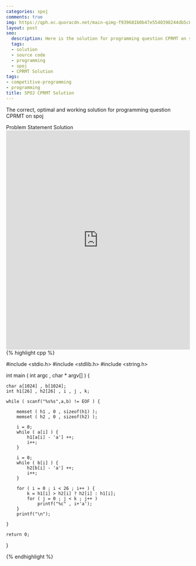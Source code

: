 ```yaml
---
categories: spoj
comments: true
img: https://qph.ec.quoracdn.net/main-qimg-f939681b0b47e5540398244db5c8966f?convert_to_webp=true
layout: post
seo:
  description: Here is the solution for programming question CPRMT on spoj
  tags:
  - solution
  - source code
  - programming
  - spoj
  - CPRMT Solution
tags:
- competitive-programming
- programming
title: SPOJ CPRMT Solution
---
```

The correct, optimal and working solution for programming question CPRMT on spoj

<div class="ui secondary pointing large menu">
  <a class="grey item" data-tab="problem-statement">
    Problem Statement
  </a>
  <a class="active item grey" data-tab="solution">
    Solution
  </a>
</div>
<div class="ui bottom attached tab" data-tab="problem-statement">
    <iframe src="http://www.spoj.com/problems/CPRMT/" width="100%" height="600px" style="overflow: scroll; border: none;"></iframe>
</div>
<div class="ui bottom attached active tab" data-tab="solution">
{% highlight cpp %}

#include <stdio.h>
#include <stdlib.h>
#include <string.h>

int main ( int argc , char * argv[] ) {

	char a[1024] , b[1024];
	int h1[26] , h2[26] , i , j , k;

	while ( scanf("%s%s",a,b) != EOF ) {

		memset ( h1 , 0 , sizeof(h1) );
		memset ( h2 , 0 , sizeof(h2) );

		i = 0;
		while ( a[i] ) {
			h1[a[i] - 'a'] ++;
			i++;
		}

		i = 0;
		while ( b[i] ) {
			h2[b[i] - 'a'] ++;
			i++;
		}

		for ( i = 0 ; i < 26 ; i++ ) {
			k = h1[i] > h2[i] ? h2[i] : h1[i];
			for ( j = 0 ; j < k ; j++ )
				printf("%c" , i+'a');
		}
		printf("\n");

	}

	return 0;
}


{% endhighlight %}
</div>
